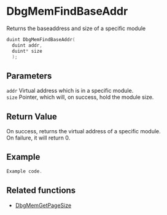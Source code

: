 # DbgMemFindBaseAddr

Returns the baseaddress and size of a specific module

```c++
duint DbgMemFindBaseAddr(
  duint addr,
  duint* size
  );
```

## Parameters

`addr` Virtual address which is in a specific module. <br>
`size` Pointer, which will, on success, hold the module size.

## Return Value

On success, returns the virtual address of a specific module. <br>
On failure, it will return 0.

## Example

```c++
Example code.
```

## Related functions

- [DbgMemGetPageSize](./DbgMemGetPageSize.md)
